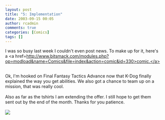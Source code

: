 ```yaml
---
layout: post
title: "5: Implementation"
date: 2003-09-15 00:05
author: rcadmin
comments: true
categories: [Comics]
tags: []
---
```

I was so busy last week I couldn't even post news. To make up for it, here's a <a href=http://www.bitsmack.com/modules.php?op=modload&name=Comics&file=index&action=comic&id=330>comic.</a>
<br />

<br />
Ok, I'm hooked on Final Fantasy Tactics Advance now that K-Dog finally explained the way you get abilities. We also got a chance to team up on a mission, that was really cool. 
<br />

<br />
Also as far as the tshirts I am extending the offer. I still hope to get them sent out by the end of the month. Thanks for you patience.<Br><br><!--more--><img src='http://dl.bitsmack.com/comics/20030915.gif' alt'' />
